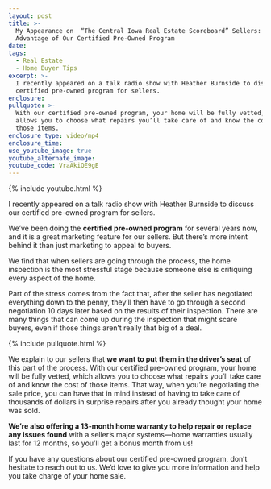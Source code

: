 ```yaml
---
layout: post
title: >-
  My Appearance on  “The Central Iowa Real Estate Scoreboard” Sellers: Take
  Advantage of Our Certified Pre-Owned Program
date:
tags:
  - Real Estate
  - Home Buyer Tips
excerpt: >-
  I recently appeared on a talk radio show with Heather Burnside to discuss our
  certified pre-owned program for sellers.
enclosure:
pullquote: >-
  With our certified pre-owned program, your home will be fully vetted, which
  allows you to choose what repairs you’ll take care of and know the cost of
  those items.
enclosure_type: video/mp4
enclosure_time:
use_youtube_image: true
youtube_alternate_image:
youtube_code: VraAkiQE9gE
---
```


{% include youtube.html %}

I recently appeared on a talk radio show with Heather Burnside to discuss our certified pre-owned program for sellers.

We’ve been doing the **certified pre-owned program** for several years now, and it is a great marketing feature for our sellers. But there’s more intent behind it than just marketing to appeal to buyers.

We find that when sellers are going through the process, the home inspection is the most stressful stage because someone else is critiquing every aspect of the home.&nbsp;

Part of the stress comes from the fact that, after the seller has negotiated everything down to the penny, they’ll then have to go through a second negotiation 10 days later based on the results of their inspection. There are many things that can come up during the inspection that might scare buyers, even if those things aren’t really that big of a deal.

{% include pullquote.html %}

We explain to our sellers that **we want to put them in the driver’s seat** of this part of the process. With our certified pre-owned program, your home will be fully vetted, which allows you to choose what repairs you’ll take care of and know the cost of those items. That way, when you’re negotiating the sale price, you can have that in mind instead of having to take care of thousands of dollars in surprise repairs after you already thought your home was sold.&nbsp;

**We’re also offering a 13-month home warranty to help repair or replace any issues found** with a seller’s major systems—home warranties usually last for 12 months, so you’ll get a bonus month from us\!

If you have any questions about our certified pre-owned program, don’t hesitate to reach out to us. We’d love to give you more information and help you take charge of your home sale.